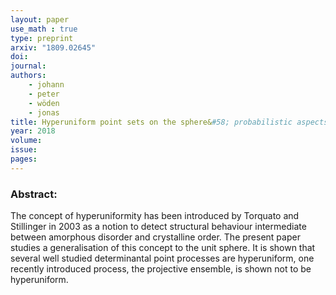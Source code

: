 ```yaml
---
layout: paper
use_math : true
type: preprint
arxiv: "1809.02645"
doi: 
journal:
authors:
    - johann
    - peter
    - wöden
    - jonas
title: Hyperuniform point sets on the sphere&#58; probabilistic aspects
year: 2018
volume: 
issue: 
pages: 
---
```

### Abstract:

The concept of hyperuniformity has been introduced by Torquato and Stillinger in 2003 as a notion to detect structural behaviour intermediate between amorphous disorder and crystalline order. The present paper studies a generalisation of this concept to the unit sphere. It is shown that several well studied determinantal point processes are hyperuniform, one recently introduced process, the projective ensemble, is shown not to be hyperuniform.
